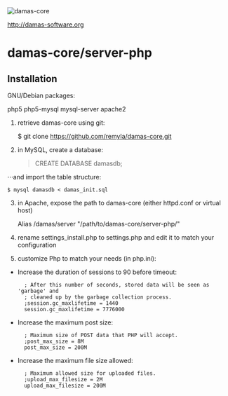 <img src="http://damas-software.com/bin/damas_logo.png" alt="damas-core"/>

http://damas-software.org

# damas-core/server-php

## Installation

GNU/Debian packages:

php5 php5-mysql mysql-server apache2

1. retrieve damas-core using git:

	$ git clone https://github.com/remyla/damas-core.git

2. in MySQL, create a database:

	> CREATE DATABASE damasdb;

⋅⋅⋅and import the table structure: 

	$ mysql damasdb < damas_init.sql

3. in Apache, expose the path to damas-core (either httpd.conf or virtual host)

	Alias /damas/server      "/path/to/damas-core/server-php/"

4. rename settings_install.php to settings.php and edit it to match your configuration

5. customize Php to match your needs (in php.ini):
* Increase the duration of sessions to 90 before timeout:

        ; After this number of seconds, stored data will be seen as 'garbage' and
        ; cleaned up by the garbage collection process.
        ;session.gc_maxlifetime = 1440
        session.gc_maxlifetime = 7776000

* Increase the maximum post size:

        ; Maximum size of POST data that PHP will accept.
        ;post_max_size = 8M
        post_max_size = 200M

* Increase the maximum file size allowed:

        ; Maximum allowed size for uploaded files.
        ;upload_max_filesize = 2M
        upload_max_filesize = 200M
